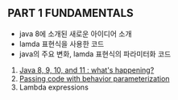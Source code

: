 ## PART 1 FUNDAMENTALS

- java 8에 소개된 새로운 아이디어 소개
- lamda 표현식을 사용한 코드
- java의 주요 변화, lamda 표현식의 파라미터화 코드

1. [Java 8, 9, 10, and 11 : what's happening?](1_Java_8_9_10_and_11_whats_happening/README.md)
2. [Passing code with behavior parameterization](2_Passing_code_with_behavior_parameterization/README.md)
3. Lambda expressions

